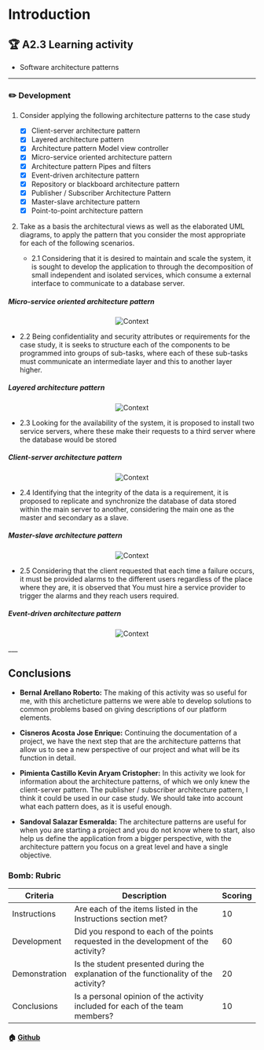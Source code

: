 # Introduction

## :trophy: A2.3 Learning activity

- Software architecture patterns

___

### :pencil2: Development

1. Consider applying the following architecture patterns to the case study

   - [x] Client-server architecture pattern
   - [x] Layered architecture pattern
   - [x] Architecture pattern Model view controller
   - [x] Micro-service oriented architecture pattern
   - [x] Architecture pattern Pipes and filters
   - [x] Event-driven architecture pattern
   - [x] Repository or blackboard architecture pattern
   - [x] Publisher / Subscriber Architecture Pattern
   - [x] Master-slave architecture pattern
   - [x] Point-to-point architecture pattern

2. Take as a basis the architectural views as well as the elaborated UML diagrams, to apply the pattern that you consider the most appropriate for each of the following scenarios.

   - 2.1 Considering that it is desired to maintain and scale the system, it is sought to develop the application to through the decomposition of small independent and isolated services, which consume a external interface to communicate to a database server.
  ##### Micro-service oriented architecture pattern
 <p align="center">
    <img alt="Context" src="https://raw.githubusercontent.com/KevinPimienta/AAvanzado-de-Software-KACPC/main/img/A2.3MicroServices.drawio.png">
</p>

   - 2.2 Being confidentiality and security attributes or requirements for the case study, it is seeks to structure each of the components to be programmed into groups of sub-tasks, where each of these sub-tasks must communicate an intermediate layer and this to another layer higher.
   ##### Layered architecture pattern
 <p align="center">
    <img alt="Context" src="https://raw.githubusercontent.com/KevinPimienta/AAvanzado-de-Software-KACPC/main/img/A2.3LayerOriented.drawio.png">
</p>

   - 2.3 Looking for the availability of the system, it is proposed to install two service servers, where these make their requests to a third server where the database would be stored
   ##### Client-server architecture pattern
 <p align="center">
    <img alt="Context" src="https://raw.githubusercontent.com/KevinPimienta/AAvanzado-de-Software-KACPC/main/img/cliente-server.drawio.png">
</p>

   - 2.4 Identifying that the integrity of the data is a requirement, it is proposed to replicate and synchronize the database of data stored within the main server to another, considering the main one as the master and secondary as a slave.
   ##### Master-slave architecture pattern
 <p align="center">
    <img alt="Context" src="https://raw.githubusercontent.com/KevinPimienta/AAvanzado-de-Software-KACPC/main/img/SlaveMaster.drawio.png">
</p>

   - 2.5 Considering that the client requested that each time a failure occurs, it must be provided alarms to the different users regardless of the place where they are, it is observed that You must hire a service provider to trigger the alarms and they reach users required.
##### Event-driven architecture pattern
 <p align="center">
    <img alt="Context" src="https://raw.githubusercontent.com/KevinPimienta/AAvanzado-de-Software-KACPC/main/img/A23EventDriven.drawio.png">
</p> 
___

## Conclusions 

*  **Bernal Arellano Roberto:** The making of this activity was so useful for me, with this archeticture patterns we were able to develop solutions to common problems based on giving  descriptions of our platform elements.
  
*  **Cisneros Acosta Jose Enrique:** Continuing the documentation of a project, we have the next step that are the architecture patterns that allow us to see a new perspective of our project and what will be its function in detail.
  
*  **Pimienta Castillo Kevin Aryam Cristopher:** In this activity we look for information about the architecture patterns, of which we only knew the client-server pattern. The publisher / subscriber architecture pattern, I think it could be used in our case study. We should take into account what each pattern does, as it is useful enough.

*  **Sandoval Salazar Esmeralda:**  The architecture patterns are useful for when you are starting a project and you do not know where to start, also help us define the application from a bigger perspective, with the architecture pattern you focus on a great level and have a single objective.

### Bomb: Rubric

| Criteria | Description | Scoring |
| ------------- | -------------------------------------------------------------------------------------------- | ------- |
| Instructions | Are each of the items listed in the Instructions section met?  | 10 | 
| Development | Did you respond to each of the points requested in the development of the activity?| 60 | 
| Demonstration | Is the student presented during the explanation of the functionality of the activity?  | 20 | 
| Conclusions | Is a personal opinion of the activity included for each of the team members? | 10 | 


#### :house: [Github](https://github.com/KevinPimienta/AAvanzado-de-Software-KACPC)
